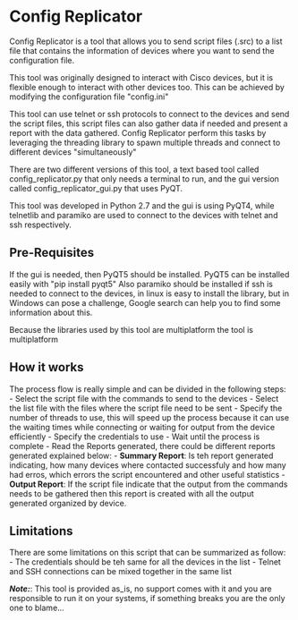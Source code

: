 # Config Replicator

Config Replicator is a tool that allows you to send script files (.src) to a list file that contains the information of
devices where you want to send the configuration file.

This tool was originally designed to interact with Cisco devices, but it is flexible enough to interact with other devices too.
This can be achieved by modifying the configuration file "config.ini"

This tool can use telnet or ssh protocols to connect to the devices and send the script files, this script files can also
gather data if needed and present a report with the data gathered. Config Replicator perform this tasks by leveraging the
threading library to spawn multiple threads and connect to different devices "simultaneously"

There are two different versions of this tool, a text based tool called config_replicator.py that only needs a terminal 
to run, and the gui version called config_replicator_gui.py that uses PyQT.

This tool was developed in Python 2.7 and the gui is using PyQT4, while telnetlib and paramiko are used to connect to the
devices with telnet and ssh respectively.

## Pre-Requisites
If the gui is needed, then PyQT5 should be installed. PyQT5 can be installed easily with "pip install pyqt5"
Also paramiko should be installed if ssh is needed to connect to the devices, in linux is easy to install the library,
but in Windows can pose a challenge, Google search can help you to find some information about this.

Because the libraries used by this tool are multiplatform the tool is multiplatform

## How it works
The process flow is really simple and can be divided in the following steps:
    - Select the script file with the commands to send to the devices
    - Select the list file with the files where the script file need to be sent
    - Specify the number of threads to use, this will speed up the process because it can use the waiting times while 
    connecting
    or waiting for output from the device efficiently
    - Specify the credentials to use 
    - Wait until the process is complete
    - Read the Reports generated, there could be different reports generated explained below:
        - **Summary Report**: Is teh report generated indicating, how many devices where contacted successfuly and how many had erros,
        which errors the script encountered and other useful statistics
        - **Output Report**: If the script file indicate that the output from the commands needs to be gathered then this report is created
        with all the output generated organized by device.

## Limitations
There are some limitations on this script that can be summarized as follow:
    - The credentials should be teh same for all the devices in the list
    - Telnet and SSH connections can be mixed together in the same list


**_Note:_**: This tool is provided as_is, no support comes with it and you are responsible to run it on your systems, if something breaks you are the only one to blame...

